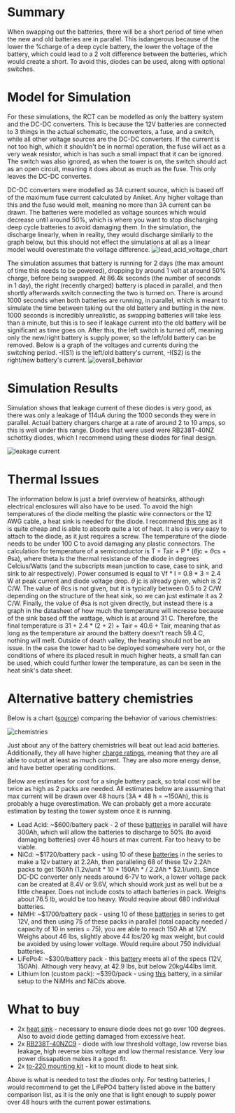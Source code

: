 <h1>Summary</h1>
When swapping out the batteries, there will be a short period of time when the new and old batteries are in parallel. This isdangerous because of the lower the %charge of a deep cycle battery, the lower the voltage of the battery, which could lead to a 2 volt difference between the batteries, which would create a short. To avoid this, diodes can be used, along with optional switches.

<h1>Model for Simulation</h1>
For these simulations, the RCT can be modelled as only the battery system and the DC-DC converters. This is because the 12V batteries are connected to 3 things in the actual schematic, the converters, a fuse, and a switch, while all other voltage sources are the DC-DC converters. If the current is not too high, which it shouldn't be in normal operation, the fuse will act as a very weak resistor, which is has such a small impact that it can be ignored. The switch was also ignored, as when the tower is on, the switch should act as an open circuit, meaning it does about as much as the fuse. This only leaves the DC-DC convertes.

DC-DC converters were modelled as 3A current source, which is based off of the maximum fuse current calculated by Aniket. Any higher voltage than this and the fuse would melt, meaning no more than 3A current can be drawn. The batteries were modelled as voltage sources which would decrease until around 50%, which is where you want to stop discharging deep cycle batteries to avoid damaging them. In the simulation, the discharge linearly, when in reality, they would discharge similarly to the graph below, but this should not effect the simulations at all as a linear model would overestimate the voltage difference.
![lead_acid_voltage_chart](Voltage_chart_lead_acid.PNG)

The simulation assumes that battery is running for 2 days (the max amount of time this needs to be powered), dropping by around 1 volt at around 50% charge, before being swapped. At 86.4k seconds (the number of seconds in 1 day), the right (recently charged) battery is placed in parallel, and then shortly afterwards switch connecting the two is turned on. There is around 1000 seconds when both batteries are running, in parallel, which is meant to simulate the time between taking out the old battery and butting in the new. 1000 seconds is incredibly unrealistic, as swapping batteries will take less than a minute, but this is to see if leakage current into the old battery will be significant as time goes on. After this, the left switch is turned off, meaning only the new/right battery is supply power, so the left/old battery can be removed. Below is a graph of the voltages and currents during the switching period. -I(S1) is the left/old battery's current, -I(S2) is the right/new battery's current.
![overall_behavior](overall_behavior_high_temp.PNG)

<h1>Simulation Results</h1>
Simulation shows that leakage current of these diodes is very good, as there was only a leakage of 114uA during the 1000 seconds they were in parallel. Actual battery chargers charge at a rate of around 2 to 10 amps, so this is well under this range. Diodes that were used were RB238T-40NZ schottky diodes, which I recommend using these diodes for final design. 

![leakage current](high_temperature_switching_current.PNG)


<h1>Thermal Issues</h1>

The information below is just a brief overview of heatsinks, although electrical enclosures will also have to be used. To avoid the high temperatures of the diode melting the plastic wire connectors or the 12 AWG cable, a heat sink is needed for the diode. I recommend [this one](https://www.cuidevices.com/product/resource/hss-b20-np-12.pdf) as it is quite cheap and is able to absorb quite a lot of heat. It also is very easy to attach to the diode, as it just requires a screw. The temperature of the diode needs to be under 100 C to avoid damaging any plastic connectors. The calculation for temperature of a semiconductor is T = Tair + P * ($\theta$jc + $\theta$cs + $\theta$sa), where theta is the thermal resistance of the diode in degrees Celcius/Watts (and the subscripts mean junction to case, case to sink, and sink to air respectively). Power consumed is equal to Vf * I = 0.8 * 3 = 2.4 W at peak current and diode voltage drop. $\theta$ jc is already given, which is 2 C/W. The value of $\theta$cs is not given, but it is typically between 0.5 to 2 C/W depending on the structure of the heat sink, so we can just estimate it as 2 C/W. Finally, the value of $\theta$sa is not given directly, but instead there is a graph in the datasheet of how much the temperature will increase because of the sink based off the wattage, which is at around 31 C. Therefore, the final temperature is 31 + 2.4 * (2 + 2) + Tair = 40.6 + Tair, meaning that as long as the temperature air around the battery doesn't reach 59.4 C, nothing will melt. Outside of death valley, the heating should not be an issue. In the case the tower had to be deployed somewhere very hot, or the conditions of where its placed result in much higher heats, a small fan can be used, which could further lower the temperature, as can be seen in the heat sink's data sheet.

<h1>Alternative battery chemistries</h1>

Below is a chart ([source](https://batteryuniversity.com/article/bu-107-comparison-table-of-secondary-batteries)) comparing the behavior of various chemistries: 

![chemistries](battery_chemistries.PNG)

Just about any of the battery chemistries will beat out lead acid batteries. Additionally, they all have higher [charge ratings](https://www.power-sonic.com/wp-content/uploads/2021/02/What-is-a-battery-C-rating.pdf), meaning that they are all able to output at least as much current. They are also more energy dense, and have better operating conditions. 

Below are estimates for cost for a single battery pack, so total cost will be twice as high as 2 packs are needed. All estimates below are assuming that max current will be drawn over 48 hours (3A * 48 h = ~150Ah), this is probably a huge overestimation. We can probably get a more accurate estimation by testing the tower system once it is running. 

 - Lead Acid: ~$600/battery pack -  2 of these [batteries](https://www.homedepot.com/p/MIGHTY-MAX-BATTERY-12-Volt-150-AH-Rechargeable-Sealed-Lead-Acid-SLA-Battery-ML150-12/321138646) in parallel will have 300Ah, which will allow the batteries to discharge to 50% (to avoid damaging batteries) over 48 hours at max current. Far too heavy to be viable.
 - NiCd: ~$1720/battery pack - using 10 of these [ batteries](https://power.tenergy.com/tenergy-subc-2200mah-nicd-flat-top-rechargeable-battery/) in the series to make a 12v battery at 2.2Ah, then paralleling 68 of these 12v 2.2Ah packs to get 150Ah (1.2v/unit * 10 * 150Ah * / 2.2Ah * \$2.1/unit). Since DC-DC converter only needs around 6-7V to work, a lower voltage pack can be created at 8.4V or 9.6V, which should work just as well but be a little cheaper. Does not include costs to attach batteries in pack. Weighs about 76.5 lb, would be too heavy. Would require about 680 individual batteries.
 - NiMH: ~$1700/battery pack - using 10 of these [batteries](https://power.tenergy.com/tenergy-aa-2000mah-nimh-flat-top-rechargeable-battery/) in series to get 12V, and then using 75 of these packs in parallel (total capacity needed / capacity of 10 in series = 75), you are able to reach 150 Ah at 12V. Weighs about 46 lbs, slightly above 44 lbs/20 kg max weight, but could be avoided by using lower voltage. Would require about 750 individual batteries.
 - LiFePo4: ~$300/battery pack - this [battery](https://www.amazon.com/ECO-WORTHY-Rechargeable-Phosphate-Protection-Motorhome/dp/B096FGMLNZ) meets all of the specs (12V, 150Ah). Although very heavy, at 42.9 lbs, but below 20kg/44lbs limit.
 - Lithium Ion (custom pack): ~$390/pack - using [this](https://liionwholesale.com/collections/batteries/products/dlg-grade-a-18650-6-4a-flat-top-3100mah-battery?variant=31378989121605) battery, in a similar setup to the NiMHs and NiCds above. 


<h1>What to buy</h1>

 - 2x [heat sink](https://www.digikey.com/en/products/detail/cui-devices/HSS-B20-NP-12/7056274?s=N4IgTCBcDaIBIGUEFoBCYAMyByAFZAjGAAQgC6AvkA) - necessary to ensure diode does not go over 100 degrees. Also to avoid diode getting damaged from excessive heat.
 - 2x [RB238T-40NZC9](https://www.digikey.com/en/products/detail/rohm-semiconductor/RB238T-40NZC9/13532529?s=N4IgTCBcDaIEoCEwGYAcAVAtAFgAwDkAtEAXQF8g) - diode with low threshold voltage, low reverse bias leakage, high reverse bias voltage and low thermal resistance. Very low power dissapation makes it a good fit.
 - 2x [to-220 mounting kit](https://www.digikey.com/en/products/detail/aavid-thermal-division-of-boyd-corporation/4880MG/1625265) - kit to mount diode to heat sink.

Above is what is needed to test the diodes only. For testing batteries, I would recommend to get the LiFePO4 battery listed above in the battery comparison list, as it is the only one that is light enough to supply power over 48 hours with the current power estimations.

